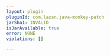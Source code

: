 ```yaml
---
layout: plugin
pluginId: com.lazan.java-monkey-patch
jarSha1: INVALID
isJarAvailable: true
error: NONE
violations: []

---
```

